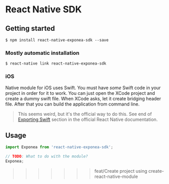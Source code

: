# React Native SDK

## Getting started

`$ npm install react-native-exponea-sdk --save`

### Mostly automatic installation

`$ react-native link react-native-exponea-sdk`

### iOS
Native module for iOS uses Swift. You must have *some* Swift code in your project in order for it to work. You can just open the XCode project and create a dummy swift file. When XCode asks, let it create bridging header file. After that you can build the application from command line.
> This seems weird, but it's the official way to do this. See end of [Exporting Swift](https://reactnative.dev/docs/native-modules-ios#exporting-swift) section in the official React Native documentation.

## Usage
```javascript
import Exponea from 'react-native-exponea-sdk';

// TODO: What to do with the module?
Exponea;
```
>>>>>>> feat/Create project using create-react-native-module
